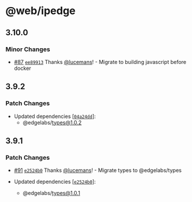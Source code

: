 # @web/ipedge

## 3.10.0

### Minor Changes

- [#87](https://github.com/v3xlabs/edgeserver/pull/87) [`ee89913`](https://github.com/v3xlabs/edgeserver/commit/ee8991374f3e5334c3c8435e6e72e6f4a77797b2) Thanks [@lucemans](https://github.com/lucemans)! - Migrate to building javascript before docker

## 3.9.2

### Patch Changes

- Updated dependencies [[`04a24dd`](https://github.com/v3xlabs/edgeserver/commit/04a24dd40a320c2b2f8d8eedac206b5335a32ead)]:
  - @edgelabs/types@1.0.2

## 3.9.1

### Patch Changes

- [#91](https://github.com/v3xlabs/edgeserver/pull/91) [`e2524b0`](https://github.com/v3xlabs/edgeserver/commit/e2524b0f34c4808b6fc443d7ef4c2f321e884b57) Thanks [@lucemans](https://github.com/lucemans)! - Migrate types to @edgelabs/types

- Updated dependencies [[`e2524b0`](https://github.com/v3xlabs/edgeserver/commit/e2524b0f34c4808b6fc443d7ef4c2f321e884b57)]:
  - @edgelabs/types@1.0.1
